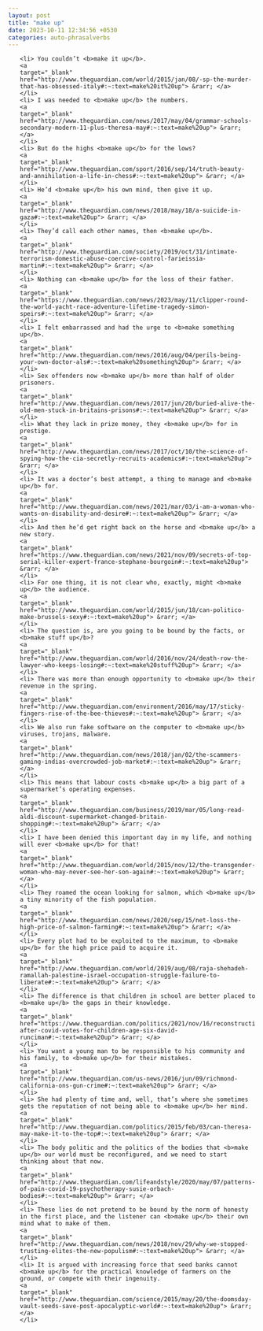 ```yaml
---
layout: post
title: "make up"
date: 2023-10-11 12:34:56 +0530
categories: auto-phrasalverbs
---
```

<ol>

    <li> You couldn’t <b>make it up</b>.
    <a 
    target="_blank" 
    href="http://www.theguardian.com/world/2015/jan/08/-sp-the-murder-that-has-obsessed-italy#:~:text=make%20it%20up"> &rarr; </a>
    </li>
    <li> I was needed to <b>make up</b> the numbers.
    <a 
    target="_blank" 
    href="http://www.theguardian.com/news/2017/may/04/grammar-schools-secondary-modern-11-plus-theresa-may#:~:text=make%20up"> &rarr; </a>
    </li>
    <li> But do the highs <b>make up</b> for the lows?
    <a 
    target="_blank" 
    href="http://www.theguardian.com/sport/2016/sep/14/truth-beauty-and-annihilation-a-life-in-chess#:~:text=make%20up"> &rarr; </a>
    </li>
    <li> He’d <b>make up</b> his own mind, then give it up.
    <a 
    target="_blank" 
    href="http://www.theguardian.com/news/2018/may/18/a-suicide-in-gaza#:~:text=make%20up"> &rarr; </a>
    </li>
    <li> They’d call each other names, then <b>make up</b>.
    <a 
    target="_blank" 
    href="http://www.theguardian.com/society/2019/oct/31/intimate-terrorism-domestic-abuse-coercive-control-farieissia-martin#:~:text=make%20up"> &rarr; </a>
    </li>
    <li> Nothing can <b>make up</b> for the loss of their father.
    <a 
    target="_blank" 
    href="https://www.theguardian.com/news/2023/may/11/clipper-round-the-world-yacht-race-adventure-lifetime-tragedy-simon-speirs#:~:text=make%20up"> &rarr; </a>
    </li>
    <li> I felt embarrassed and had the urge to <b>make something up</b>.
    <a 
    target="_blank" 
    href="http://www.theguardian.com/news/2016/aug/04/perils-being-your-own-doctor-als#:~:text=make%20something%20up"> &rarr; </a>
    </li>
    <li> Sex offenders now <b>make up</b> more than half of older prisoners.
    <a 
    target="_blank" 
    href="http://www.theguardian.com/news/2017/jun/20/buried-alive-the-old-men-stuck-in-britains-prisons#:~:text=make%20up"> &rarr; </a>
    </li>
    <li> What they lack in prize money, they <b>make up</b> for in prestige.
    <a 
    target="_blank" 
    href="http://www.theguardian.com/news/2017/oct/10/the-science-of-spying-how-the-cia-secretly-recruits-academics#:~:text=make%20up"> &rarr; </a>
    </li>
    <li> It was a doctor’s best attempt, a thing to manage and <b>make up</b> for.
    <a 
    target="_blank" 
    href="http://www.theguardian.com/news/2021/mar/03/i-am-a-woman-who-wants-on-disability-and-desire#:~:text=make%20up"> &rarr; </a>
    </li>
    <li> And then he’d get right back on the horse and <b>make up</b> a new story.
    <a 
    target="_blank" 
    href="https://www.theguardian.com/news/2021/nov/09/secrets-of-top-serial-killer-expert-france-stephane-bourgoin#:~:text=make%20up"> &rarr; </a>
    </li>
    <li> For one thing, it is not clear who, exactly, might <b>make up</b> the audience.
    <a 
    target="_blank" 
    href="http://www.theguardian.com/world/2015/jun/18/can-politico-make-brussels-sexy#:~:text=make%20up"> &rarr; </a>
    </li>
    <li> The question is, are you going to be bound by the facts, or <b>make stuff up</b>?
    <a 
    target="_blank" 
    href="http://www.theguardian.com/world/2016/nov/24/death-row-the-lawyer-who-keeps-losing#:~:text=make%20stuff%20up"> &rarr; </a>
    </li>
    <li> There was more than enough opportunity to <b>make up</b> their revenue in the spring.
    <a 
    target="_blank" 
    href="http://www.theguardian.com/environment/2016/may/17/sticky-fingers-rise-of-the-bee-thieves#:~:text=make%20up"> &rarr; </a>
    </li>
    <li> We also run fake software on the computer to <b>make up</b> viruses, trojans, malware.
    <a 
    target="_blank" 
    href="http://www.theguardian.com/news/2018/jan/02/the-scammers-gaming-indias-overcrowded-job-market#:~:text=make%20up"> &rarr; </a>
    </li>
    <li> This means that labour costs <b>make up</b> a big part of a supermarket’s operating expenses.
    <a 
    target="_blank" 
    href="http://www.theguardian.com/business/2019/mar/05/long-read-aldi-discount-supermarket-changed-britain-shopping#:~:text=make%20up"> &rarr; </a>
    </li>
    <li> I have been denied this important day in my life, and nothing will ever <b>make up</b> for that!
    <a 
    target="_blank" 
    href="http://www.theguardian.com/world/2015/nov/12/the-transgender-woman-who-may-never-see-her-son-again#:~:text=make%20up"> &rarr; </a>
    </li>
    <li> They roamed the ocean looking for salmon, which <b>make up</b> a tiny minority of the fish population.
    <a 
    target="_blank" 
    href="http://www.theguardian.com/news/2020/sep/15/net-loss-the-high-price-of-salmon-farming#:~:text=make%20up"> &rarr; </a>
    </li>
    <li> Every plot had to be exploited to the maximum, to <b>make up</b> for the high price paid to acquire it.
    <a 
    target="_blank" 
    href="http://www.theguardian.com/world/2019/aug/08/raja-shehadeh-ramallah-palestine-israel-occupation-struggle-failure-to-liberate#:~:text=make%20up"> &rarr; </a>
    </li>
    <li> The difference is that children in school are better placed to <b>make up</b> the gaps in their knowledge.
    <a 
    target="_blank" 
    href="https://www.theguardian.com/politics/2021/nov/16/reconstruction-after-covid-votes-for-children-age-six-david-runciman#:~:text=make%20up"> &rarr; </a>
    </li>
    <li> You want a young man to be responsible to his community and his family, to <b>make up</b> for their mistakes.
    <a 
    target="_blank" 
    href="http://www.theguardian.com/us-news/2016/jun/09/richmond-california-ons-gun-crime#:~:text=make%20up"> &rarr; </a>
    </li>
    <li> She had plenty of time and, well, that’s where she sometimes gets the reputation of not being able to <b>make up</b> her mind.
    <a 
    target="_blank" 
    href="http://www.theguardian.com/politics/2015/feb/03/can-theresa-may-make-it-to-the-top#:~:text=make%20up"> &rarr; </a>
    </li>
    <li> The body politic and the politics of the bodies that <b>make up</b> our world must be reconfigured, and we need to start thinking about that now.
    <a 
    target="_blank" 
    href="http://www.theguardian.com/lifeandstyle/2020/may/07/patterns-of-pain-covid-19-psychotherapy-susie-orbach-bodies#:~:text=make%20up"> &rarr; </a>
    </li>
    <li> These lies do not pretend to be bound by the norm of honesty in the first place, and the listener can <b>make up</b> their own mind what to make of them.
    <a 
    target="_blank" 
    href="http://www.theguardian.com/news/2018/nov/29/why-we-stopped-trusting-elites-the-new-populism#:~:text=make%20up"> &rarr; </a>
    </li>
    <li> It is argued with increasing force that seed banks cannot <b>make up</b> for the practical knowledge of farmers on the ground, or compete with their ingenuity.
    <a 
    target="_blank" 
    href="http://www.theguardian.com/science/2015/may/20/the-doomsday-vault-seeds-save-post-apocalyptic-world#:~:text=make%20up"> &rarr; </a>
    </li>